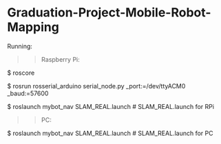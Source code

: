 # Graduation-Project-Mobile-Robot-Mapping
Running:

>> Raspberry Pi: 

$ roscore

$ rosrun rosserial_arduino serial_node.py _port:=/dev/ttyACM0 _baud:=57600

$ roslaunch mybot_nav SLAM_REAL.launch # SLAM_REAL.launch for RPi


>> PC:

$ roslaunch mybot_nav SLAM_REAL.launch # SLAM_REAL.launch for PC
